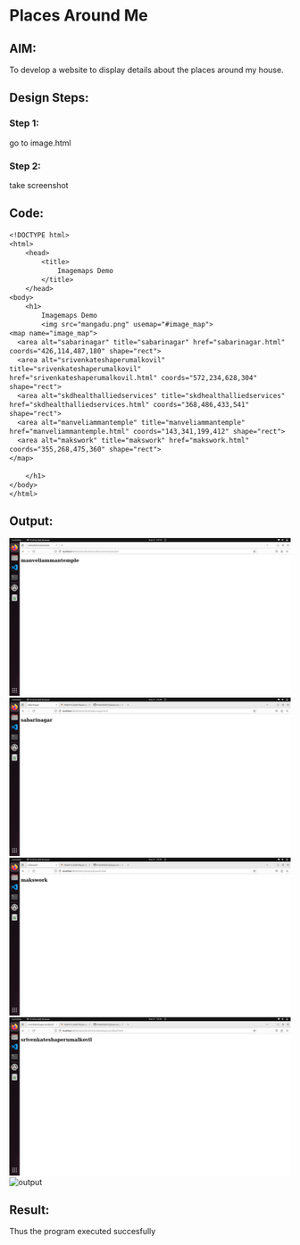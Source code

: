 # Places Around Me
## AIM:
To develop a website to display details about the places around my house.

## Design Steps:

### Step 1:
go to image.html
### Step 2:
take screenshot


## Code:
```
<!DOCTYPE html>
<html>
    <head>
        <title>
            Imagemaps Demo
        </title>
    </head>
<body>
    <h1>
        Imagemaps Demo
        <img src="mangadu.png" usemap="#image_map">
<map name="image_map">
  <area alt="sabarinagar" title="sabarinagar" href="sabarinagar.html" coords="426,114,487,180" shape="rect">
  <area alt="srivenkateshaperumalkovil" title="srivenkateshaperumalkovil" href="srivenkateshaperumalkovil.html" coords="572,234,628,304" shape="rect">
  <area alt="skdhealthalliedservices" title="skdhealthalliedservices" href="skdhealthalliedservices.html" coords="368,486,433,541" shape="rect">
  <area alt="manveliammantemple" title="manveliammantemple" href="manveliammantemple.html" coords="143,341,199,412" shape="rect">
  <area alt="makswork" title="makswork" href="makswork.html" coords="355,268,475,360" shape="rect">
</map>

    </h1>
</body>
</html>
```

## Output:

![output](./place1.png)
![output](./place2.png)
![output](./place3.png)
![output](./place4.png)
![output](,/place5.png)
## Result:
Thus the program executed succesfully